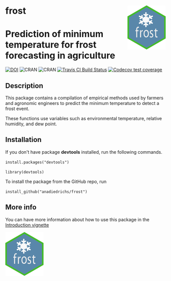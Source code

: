 
<!-- README.md is generated from README.Rmd. Please edit that file -->
frost <img src="vignettes/logo-frost.png" align="right" alt="" width="120" />
=============================================================================

Prediction of minimum temperature for frost forecasting in agriculture
======================================================================

[![DOI](https://zenodo.org/badge/128426264.svg)](https://zenodo.org/badge/latestdoi/128426264) ![CRAN](https://www.r-pkg.org/badges/version/frost) ![CRAN](https://cranlogs.r-pkg.org/badges/grand-total/frost) [![Travis CI Build Status](https://travis-ci.org/anadiedrichs/frost.svg?branch=master)](https://travis-ci.org/anadiedrichs/frost) [![Codecov test coverage](https://img.shields.io/codecov/c/github/anadiedrichs/frost/master.svg)](https://codecov.io/github/anadiedrichs/frost?branch=master)

Description
-----------

This package contains a compilation of empirical methods used by farmers and agronomic engineers to predict the minimum temperature to detect a frost event.

These functions use variables such as environmental temperature, relative humidity, and dew point.

Installation
------------

If you don't have package **devtools** installed, run the following commands.

`install.packages("devtools")`

`library(devtools)`

To install the package from the GitHub repo, run

`install_github("anadiedrichs/frost")`

More info
---------

You can have more information about how to use this package in the [Introduction vignette](vignettes/Introduction.Rmd)

<img src="vignettes/logo-frost.png" width="120">
